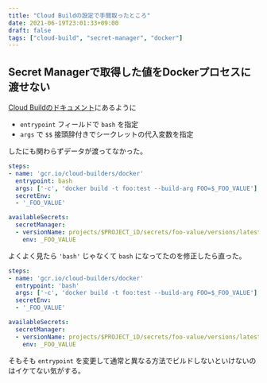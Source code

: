 ```yaml
---
title: "Cloud Buildの設定で手間取ったところ"
date: 2021-06-19T23:01:33+09:00
draft: false
tags: ["cloud-build", "secret-manager", "docker"]
---
```


## Secret Managerで取得した値をDockerプロセスに渡せない

[Cloud Buildのドキュメント](https://cloud.google.com/build/docs/securing-builds/use-secrets)にあるように

* `entrypoint` フィールドで `bash` を指定
* `args` で `$$` 接頭辞付きでシークレットの代入変数を指定

したにも関わらずデータが渡ってなかった。

```yaml
steps:
- name: 'gcr.io/cloud-builders/docker'
  entrypoint: bash
  args: ['-c', 'docker build -t foo:test --build-arg FOO=$_FOO_VALUE']
  secretEnv:
  - '_FOO_VALUE'

availableSecrets:
  secretManager:
  - versionName: projects/$PROJECT_iD/secrets/foo-value/versions/latest
    env: _FOO_VALUE
```

よくよく見たら `'bash'` じゃなくて `bash` になってたのを修正したら直った。

```yaml
steps:
- name: 'gcr.io/cloud-builders/docker'
  entrypoint: 'bash'
  args: ['-c', 'docker build -t foo:test --build-arg FOO=$_FOO_VALUE']
  secretEnv:
  - '_FOO_VALUE'

availableSecrets:
  secretManager:
  - versionName: projects/$PROJECT_iD/secrets/foo-value/versions/latest
    env: _FOO_VALUE
```

そもそも `entrypoint` を変更して通常と異なる方法でビルドしないといけないのはイケてない気がする。
